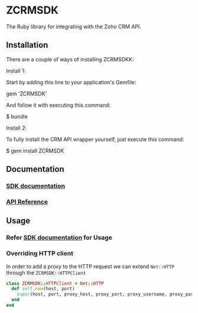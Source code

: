 # ZCRMSDK

The Ruby library for integrating with the Zoho CRM API.

## Installation

There are a couple of ways of installing ZCRMSDKK:

Install 1:

Start by adding this line to your application's Gemfile:

gem 'ZCRMSDK'

And follow it with executing this command:

\$ bundle

Install 2:

To fully install the CRM API wrapper yourself, just execute this command:

\$ gem install ZCRMSDK

## Documentation

### <a href="https://www.zoho.com/crm/developer/docs/server-side-sdks/ruby.html" rel="nofollow">SDK documentation</a>

### <a href="https://www.zoho.com/crm/developer/docs/api/overview.html" rel="nofollow">API Reference</a>

## Usage

### Refer <a href="https://www.zoho.com/crm/developer/docs/server-side-sdks/ruby.html" rel="nofollow">SDK documentation</a> for Usage

### Overriding HTTP client

In order to add a proxy to the HTTP request we can extend `Net::HTTP` through the `ZCRMSDK::HTTPClient`

```ruby
class ZCRMSDK::HTTPClient < Net::HTTP
  def self.new(host, port)
    super(host, port, proxy_host, proxy_port, proxy_username, proxy_password)
  end
end
```
